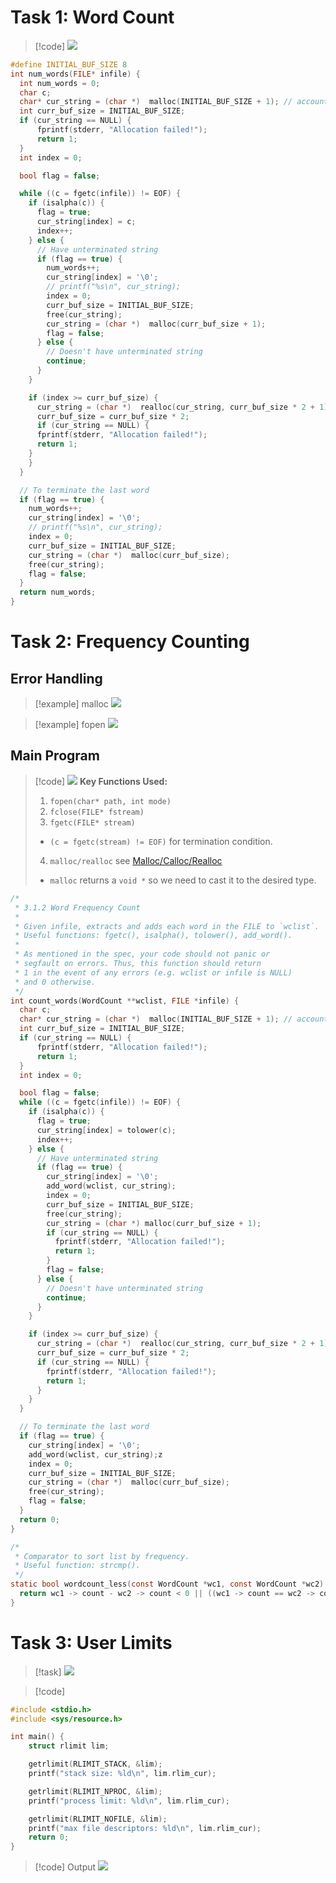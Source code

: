 # Task 1: Word Count
> [!code]
> ![](HW0.assets/image-20240228141839587.png)
```c 
#define INITIAL_BUF_SIZE 8
int num_words(FILE* infile) {
  int num_words = 0;
  char c;
  char* cur_string = (char *)  malloc(INITIAL_BUF_SIZE + 1); // account for \0
  int curr_buf_size = INITIAL_BUF_SIZE;
  if (cur_string == NULL) {
      fprintf(stderr, "Allocation failed!");
      return 1;
  }
  int index = 0;

  bool flag = false;

  while ((c = fgetc(infile)) != EOF) {
    if (isalpha(c)) {
      flag = true;
      cur_string[index] = c;
      index++;
    } else {
      // Have unterminated string
      if (flag == true) {
        num_words++;
        cur_string[index] = '\0';
        // printf("%s\n", cur_string);
        index = 0;
        curr_buf_size = INITIAL_BUF_SIZE;
        free(cur_string);
        cur_string = (char *)  malloc(curr_buf_size + 1);
        flag = false;
      } else {
        // Doesn't have unterminated string
        continue;
      }
    }

    if (index >= curr_buf_size) {
      cur_string = (char *)  realloc(cur_string, curr_buf_size * 2 + 1);
      curr_buf_size = curr_buf_size * 2;
      if (cur_string == NULL) {
      fprintf(stderr, "Allocation failed!");
      return 1;
    }
    }
  }

  // To terminate the last word
  if (flag == true) {
    num_words++;
    cur_string[index] = '\0';
    // printf("%s\n", cur_string);
    index = 0;
    curr_buf_size = INITIAL_BUF_SIZE;
    cur_string = (char *)  malloc(curr_buf_size);
    free(cur_string);
    flag = false;
  }
  return num_words;
}

```



# Task 2: Frequency Counting
## Error Handling
> [!example] malloc
> ![](HW0.assets/image-20240228143052926.png)

> [!example] fopen
> ![](HW0.assets/image-20240228143104548.png)


## Main Program
> [!code]
> ![](HW0.assets/image-20240228142306013.png)
> **Key Functions Used:**
> 1. `fopen(char* path, int mode)`
> 2. `fclose(FILE* fstream)`
> 3. `fgetc(FILE* stream)`
> 	- `(c = fgetc(stream) != EOF)` for termination condition.
> 4. `malloc/realloc` see [Malloc/Calloc/Realloc](../../Machine_Structures/1_C_Language/Memory_Management.md#Malloc/Calloc/Realloc)
> 	- `malloc` returns a `void *` so we need to cast it to the desired type.
```c
/*
 * 3.1.2 Word Frequency Count
 *
 * Given infile, extracts and adds each word in the FILE to `wclist`.
 * Useful functions: fgetc(), isalpha(), tolower(), add_word().
 * 
 * As mentioned in the spec, your code should not panic or
 * segfault on errors. Thus, this function should return
 * 1 in the event of any errors (e.g. wclist or infile is NULL)
 * and 0 otherwise.
 */
int count_words(WordCount **wclist, FILE *infile) {
  char c;
  char* cur_string = (char *)  malloc(INITIAL_BUF_SIZE + 1); // account for \0
  int curr_buf_size = INITIAL_BUF_SIZE;
  if (cur_string == NULL) {
      fprintf(stderr, "Allocation failed!");
      return 1;
  }
  int index = 0;

  bool flag = false;
  while ((c = fgetc(infile)) != EOF) {
    if (isalpha(c)) {
      flag = true;
      cur_string[index] = tolower(c);
      index++;
    } else {
      // Have unterminated string
      if (flag == true) {
        cur_string[index] = '\0';
        add_word(wclist, cur_string);
        index = 0;
        curr_buf_size = INITIAL_BUF_SIZE;
        free(cur_string);
        cur_string = (char *) malloc(curr_buf_size + 1);
        if (cur_string == NULL) {
          fprintf(stderr, "Allocation failed!");
          return 1;
        }
        flag = false;
      } else {
        // Doesn't have unterminated string
        continue;
      }
    }

    if (index >= curr_buf_size) {
      cur_string = (char *)  realloc(cur_string, curr_buf_size * 2 + 1);
      curr_buf_size = curr_buf_size * 2;
      if (cur_string == NULL) {
        fprintf(stderr, "Allocation failed!");
        return 1;
      }
    }
  }

  // To terminate the last word
  if (flag == true) {
    cur_string[index] = '\0';
    add_word(wclist, cur_string);z
    index = 0;
    curr_buf_size = INITIAL_BUF_SIZE;
    cur_string = (char *)  malloc(curr_buf_size);
    free(cur_string);
    flag = false;
  }
  return 0;
}

/*
 * Comparator to sort list by frequency.
 * Useful function: strcmp().
 */
static bool wordcount_less(const WordCount *wc1, const WordCount *wc2) {
  return wc1 -> count - wc2 -> count < 0 || ((wc1 -> count == wc2 -> count) && strcmp(wc1 -> word, wc2 -> word) < 0);
}
```





# Task 3: User Limits
> [!task]
> ![](HW0.assets/image-20240228144642371.png)

> [!code]
```c
#include <stdio.h>
#include <sys/resource.h>

int main() {
    struct rlimit lim;

    getrlimit(RLIMIT_STACK, &lim);
    printf("stack size: %ld\n", lim.rlim_cur);

    getrlimit(RLIMIT_NPROC, &lim);
    printf("process limit: %ld\n", lim.rlim_cur);

    getrlimit(RLIMIT_NOFILE, &lim);
    printf("max file descriptors: %ld\n", lim.rlim_cur);
    return 0;
}
```
> [!code] Output
> ![](HW0.assets/image-20240228144700424.png)







